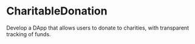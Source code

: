 # CharitableDonation
 Develop a DApp that allows users to donate to charities, with transparent tracking of funds.
